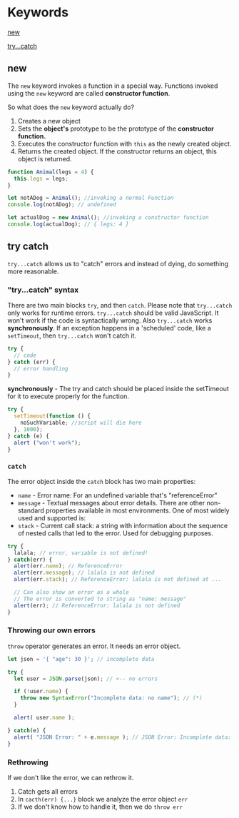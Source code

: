 # Keywords

[new](#new)

[try...catch](#try-catch)

## new

The `new` keyword invokes a function in a special way. Functions invoked using the  `new` keyword are called __constructor function__.

So what does the `new` keyword actually do?
1. Creates a new object
2. Sets the __object's__ prototype to be the prototype of the __constructor function.__
3. Executes the constructor function with `this` as the newly created object.
4. Returns the created object. If the constructor returns an object, this object is returned.  

``` JavaScript
function Animal(legs = 4) {
  this.legs = legs;
}

let notADog = Animal(); //invoking a normal Function
console.log(notADog); // undefined

let actualDog = new Animal(); //invoking a constructor function
console.log(actualDog); // { legs: 4 }
```

## try catch

`try...catch` allows us to "catch" errors and instead of dying, do something more reasonable.

### "try...catch" syntax
There are two main blocks `try`, and then `catch`. Please note that `try...catch` only works for runtime errors. `try...catch` should be valid JavaScript. It won't work if the code is syntactically wrong. Also `try...catch` works __synchronously__. If an exception happens in a 'scheduled' code, like a `setTimeout`, then `try...catch` won't catch it.

``` JavaScript
try {
  // code
} catch (err) {
  // error handling
}
```

__synchronously__ - The try and catch should be placed inside the setTimeout for it to execute properly for the function.
```JavaScript
try {
  setTimeout(function () {
    noSuchVariable; //script will die here
  }, 1000);
} catch (e) {
  alert ("won't work");
}
```

### `catch`

The error object inside the `catch` block has two main properties:
* `name` - Error name: For an undefined variable that's "referenceError"
* `message` - Textual messages about error details. There are other non-standard properties available in most environments. One of most widely used and supported is:
* `stack` - Current call stack: a string with information about the sequence of nested calls that led to the error. Used for debugging purposes.

``` JavaScript
try {
  lalala; // error, variable is not defined!
} catch(err) {
  alert(err.name); // ReferenceError
  alert(err.message); // lalala is not defined
  alert(err.stack); // ReferenceError: lalala is not defined at ...

  // Can also show an error as a whole
  // The error is converted to string as "name: message"
  alert(err); // ReferenceError: lalala is not defined
}
```

### Throwing our own errors

`throw` operator generates an error. It needs an error object.

``` JavaScript
let json = '{ "age": 30 }'; // incomplete data

try {
  let user = JSON.parse(json); // <-- no errors

  if (!user.name) {
    throw new SyntaxError("Incomplete data: no name"); // (*)
  }

  alert( user.name );

} catch(e) {
  alert( "JSON Error: " + e.message ); // JSON Error: Incomplete data: no name
}
```

### Rethrowing
If we don't like the error, we can rethrow it. 

1. Catch gets all errors
2. In `cacth(err) {...}` block we analyze the error object `err`
3. If we don't know how to handle it, then we do `throw err`

